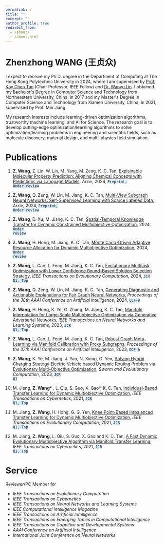 ```yaml
---
permalink: /
title: ""
excerpt: ""
author_profile: true
redirect_from: 
  - /about/
  - /about.html
---
```



<span class='anchor' id='about-me'></span>

# Zhenzhong WANG (王贞众)

I expect to receive my Ph.D. degree in the Department of Computing at The Hong Kong Polytechnic University in 2024, where I am supervised by <a href='https://scholar.google.com/citations?user=LFngSp0AAAAJ&hl=zh-CN'>Prof. Kay Chen Tan</a> (Chair Professor, IEEE Fellow) and <a href='https://wanyu-lin.github.io/'>Dr. Wanyu Lin</a>. I obtained my Bachelor's Degree in Computer Science and Technology from Northeastern University, China, in 2017 and my Master's Degree in Computer Science and Technology from Xiamen University, China, in 2021, supervised by Prof. Min Jiang. 

My research interests include learning-driven optimization algorithms, trustworthy machine learning, and AI for Science. The research goal is to develop cutting-edge optimization/learning algorithms to solve optimization/learning problems in engineering and scientific fields, such as molecule discovery, material design, and multi-physics field simulation.

<!-- My research interest includes neural machine translation and computer vision. I have published more than 100 papers at the top international AI conferences with total <a href='https://scholar.google.com/citations?user=DhtAFkwAAAAJ'>google scholar citations <strong><span id='total_cit'>260000+</span></strong></a> (You can also use google scholar badge <a href='https://scholar.google.com/citations?user=DhtAFkwAAAAJ'><img src="https://img.shields.io/endpoint?url={{ url | url_encode }}&logo=Google%20Scholar&labelColor=f6f6f6&color=9cf&style=flat&label=citations"></a>). -->


<!-- # 🔥 News
- *2022.02*: &nbsp;🎉🎉 Lorem ipsum dolor sit amet, consectetur adipiscing elit. Vivamus ornare aliquet ipsum, ac tempus justo dapibus sit amet. 
- *2022.02*: &nbsp;🎉🎉 Lorem ipsum dolor sit amet, consectetur adipiscing elit. Vivamus ornare aliquet ipsum, ac tempus justo dapibus sit amet.  -->

# Publications 

<!-- <div class='paper-box'><div class='paper-box-image'><div><div class="badge">ICRA 2021</div><img src='images/500x300.png' alt="sym" width="100%"></div></div>
<div class='paper-box-text' markdown="1"> -->


1.  <strong>Z. Wang</strong>, Z. Lin, W. Lin, M. Yang, M. Zeng, K. C. Tan, <a href="https://arxiv.org"> Explainable Molecular Property Prediction: Aligning Chemical Concepts with Predictions via Language Models</a>, *Arxiv*, 2024, <code class="language-plaintext highlighter-rouge" style="background-color:rgba(214, 234, 248,0.98)">Preprint, Under review</code>

1. <strong>Z. Wang</strong>, Q. Zeng, W. Lin, M. Jiang, K. C. Tan, <a href="https://arxiv.org"> Multi-View Subgraph Neural Networks: Self-Supervised Learning with Scarce Labeled Data</a>, *Arxiv*, 2024, <code class="language-plaintext highlighter-rouge" style="background-color:rgba(214, 234, 248,0.98)">Preprint, Under review</code>

1.  <strong>Z. Wang</strong>, D. Xu, M. Jiang, K. C. Tan, <a href="https://arxiv.org"> Spatial-Temporal Knowledge Transfer for Dynamic Constrained Multiobjective Optimization</a>, 2024, <code class="language-plaintext highlighter-rouge" style="background-color:rgba(214, 234, 248,0.98)">Under review</code>

1. <strong>Z. Wang</strong>, H. Hong, M. Jiang, K. C. Tan, <a href="https://arxiv.org"> Monte Carlo-Driven Adaptive Resource Allocation for Dynamic Multiobjective Optimization</a>, 2024, <code class="language-plaintext highlighter-rouge" style="background-color:rgba(214, 234, 248,0.98)">Under review</code>

1. <strong>Z. Wang</strong>, L. Cao, L. Feng, M. Jiang, K. C. Tan, <a href="https://arxiv.org"> Evolutionary Multitask Optimization with Lower Confidence Bound-Based Solution Selection Strategy</a>, *IEEE Transactions on Evolutionary Computation*, 2024, <code class="language-plaintext highlighter-rouge" style="background-color:rgba(214, 234, 248,0.98)">JCR Q1, Top</code>

1.  <strong>Z. Wang</strong>, Q. Zeng, W. Lin, M. Jiang, K. C. Tan, <a href="https://arxiv.org"> Generating Diagnostic and Actionable Explanations for Fair Graph Neural Networks</a>, *Proceedings of the 38th AAAI Conference on Artificial Intelligence*, 2024, <code class="language-plaintext highlighter-rouge" style="background-color:rgba(214, 234, 248,0.98)">CCF-A</code>

1.  <strong>Z. Wang</strong>, H. Hong, K. Ye, G. Zhang, M. Jiang, K. C. Tan, <a href="https://arxiv.org"> Manifold Interpolation for Large-Scale Multiobjective Optimization via Generative Adversarial Networks</a>, *IEEE Transactions on Neural Networks and Learning Systems*, 2023, <code class="language-plaintext highlighter-rouge" style="background-color:rgba(214, 234, 248,0.98)">JCR Q1, Top</code>

1.  <strong>Z. Wang</strong>, L. Cao, L. Feng, M. Jiang, K. C. Tan, <a href="https://arxiv.org"> Robust Graph Meta-Learning via Manifold Calibration with Proxy Subgraphs</a>, *Proceedings of the 37th AAAI Conference on Artificial Intelligence*, 2023, <code class="language-plaintext highlighter-rouge" style="background-color:rgba(214, 234, 248,0.98)">CCF-A</code>

1.  <strong>Z. Wang</strong>, K. Ye, M. Jiang, J. Yao, N. Xiong, G. Yen, <a href="https://arxiv.org">Solving Hybrid Charging Strategy Electric Vehicle based Dynamic Routing Problem via Evolutionary Multi-Objective Optimization</a>, *Swarm and Evolutionary Computation*, 2023, <code class="language-plaintext highlighter-rouge" style="background-color:rgba(214, 234, 248,0.98)">JCR Q1</code>

1.  M. Jiang, <strong>Z. Wang* </strong>, L. Qiu, S. Guo, X. Gao*, K. C. Tan, <a href="https://arxiv.org"> Individual-Based Transfer Learning for Dynamic Multiobjective Optimization</a>, *IEEE Transactions on Cybernetics*, 2021, <code class="language-plaintext highlighter-rouge" style="background-color:rgba(214, 234, 248,0.98)">JCR Q1, Top</code>

1.  M. Jiang, <strong>Z. Wang</strong>, H. Hong, G. G. Yen, <a href="https://arxiv.org"> Knee Point-Based Imbalanced Transfer Learning for Dynamic Multiobjective Optimization</a>, *IEEE Transactions on Evolutionary Computation*, 2021, <code class="language-plaintext highlighter-rouge" style="background-color:rgba(214, 234, 248,0.98)">JCR Q1, Top</code>

1.  M. Jiang, <strong>Z. Wang</strong>, L. Qiu, S. Guo, X. Gao and K. C. Tan, <a href="https://arxiv.org"> A Fast Dynamic Evolutionary Multiobjective Algorithm via Manifold Transfer Learning</a>, *IEEE Transactions on Cybernetics*, 2021, <code class="language-plaintext highlighter-rouge" style="background-color:rgba(214, 234, 248,0.98)">JCR Q1, Top</code>




<!-- [**Project**](https://scholar.google.com/citations?view_op=view_citation&hl=zh-CN&user=DhtAFkwAAAAJ&citation_for_view=DhtAFkwAAAAJ:ALROH1vI_8AC) <strong><span class='show_paper_citations' data='DhtAFkwAAAAJ:ALROH1vI_8AC'></span></strong>
- Lorem ipsum dolor sit amet, consectetur adipiscing elit. Vivamus ornare aliquet ipsum, ac tempus justo dapibus sit amet. 
</div>
</div> -->

<!-- - [Lorem ipsum dolor sit amet, consectetur adipiscing elit. Vivamus ornare aliquet ipsum, ac tempus justo dapibus sit amet](https://github.com), A, B, C, **CVPR 2020** -->

# Service

Reviewer/PC Member for
- *IEEE Transactions on Evolutionary Computation*
- *IEEE Transactions on Cybernetics*
- *IEEE Transactions on Neural Networks and Learning Systems*
- *IEEE Computational Intelligence Magazine*
- *IEEE Transactions on Artificial Intelligence*
- *IEEE Transactions on Emerging Topics in Computational Intelligence*
- *IEEE Transactions on Cognitive and Developmental Systems*
- *AAAI Conference on Artificial Intelligence*
- *International Joint Conference on Neural Networks*



